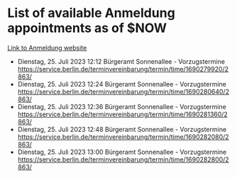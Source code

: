 # List of available Anmeldung appointments as of $NOW
[Link to Anmeldung website](https://service.berlin.de/terminvereinbarung/termin/tag.php?termin=1&anliegen[]=120686&dienstleisterlist=122210,122217,327316,122219,327312,122227,327314,122231,327346,122243,327348,122254,122252,329742,122260,329745,122262,329748,122271,327278,122273,327274,122277,327276,330436,122280,327294,122282,327290,122284,327292,122291,327270,122285,327266,122286,327264,122296,327268,150230,329760,122297,327286,122294,327284,122312,329763,122314,329775,122304,327330,122311,327334,122309,327332,317869,122281,327352,122279,329772,122283,122276,327324,122274,327326,122267,329766,122246,327318,122251,327320,122257,327322,122208,327298,122226,327300&herkunft=http%3A%2F%2Fservice.berlin.de%2Fdienstleistung%2F120686%2F)
- Dienstag, 25. Juli 2023 12:12 Bürgeramt Sonnenallee - Vorzugstermine https://service.berlin.de/terminvereinbarung/termin/time/1690279920/2863/
- Dienstag, 25. Juli 2023 12:24 Bürgeramt Sonnenallee - Vorzugstermine https://service.berlin.de/terminvereinbarung/termin/time/1690280640/2863/
- Dienstag, 25. Juli 2023 12:36 Bürgeramt Sonnenallee - Vorzugstermine https://service.berlin.de/terminvereinbarung/termin/time/1690281360/2863/
- Dienstag, 25. Juli 2023 12:48 Bürgeramt Sonnenallee - Vorzugstermine https://service.berlin.de/terminvereinbarung/termin/time/1690282080/2863/
- Dienstag, 25. Juli 2023 13:00 Bürgeramt Sonnenallee - Vorzugstermine https://service.berlin.de/terminvereinbarung/termin/time/1690282800/2863/
